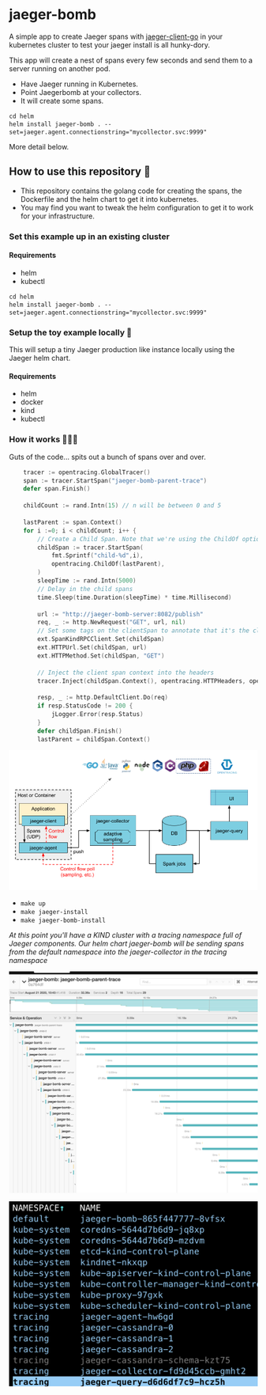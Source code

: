 # jaeger-bomb

A simple app to create Jaeger spans with [jaeger-client-go](https://github.com/jaegertracing/jaeger-client-go) in your kubernetes cluster to test your jaeger install is all hunky-dory.

This app will create a nest of spans every few seconds and send them to a server running on another pod.


- Have Jaeger running in Kubernetes.
- Point Jaegerbomb at your collectors.
- It will create some spans.

```
cd helm
helm install jaeger-bomb . --set=jaeger.agent.connectionstring="mycollector.svc:9999"
```

More detail below.

## How to use this repository 💅

- This repository contains the golang code for creating the spans, the Dockerfile and the helm chart to get it into kubernetes.
- You may find you want to tweak the helm configuration to get it to work for your infrastructure.

### Set this example up in an existing cluster

#### Requirements
- helm
- kubectl

```
cd helm
helm install jaeger-bomb . --set=jaeger.agent.connectionstring="mycollector.svc:9999"
```

### Setup the toy example locally 🚀

This will setup a tiny Jaeger production like instance locally using the Jaeger helm chart.

#### Requirements
- helm
- docker
- kind
- kubectl



### How it works 👩🏻‍💻

Guts of the code... spits out a bunch of spans over and over.

 
```go
	tracer := opentracing.GlobalTracer()
	span := tracer.StartSpan("jaeger-bomb-parent-trace")
	defer span.Finish()

	childCount := rand.Intn(15) // n will be between 0 and 5

	lastParent := span.Context()
	for i :=0; i < childCount; i++ {
		// Create a Child Span. Note that we're using the ChildOf option.
		childSpan := tracer.StartSpan(
			fmt.Sprintf("child-%d",i),
			opentracing.ChildOf(lastParent),
		)
		sleepTime := rand.Intn(5000)
		// Delay in the child spans
		time.Sleep(time.Duration(sleepTime) * time.Millisecond)

		url := "http://jaeger-bomb-server:8082/publish"
		req, _ := http.NewRequest("GET", url, nil)
		// Set some tags on the clientSpan to annotate that it's the client span. The additional HTTP tags are useful for debugging purposes.
		ext.SpanKindRPCClient.Set(childSpan)
		ext.HTTPUrl.Set(childSpan, url)
		ext.HTTPMethod.Set(childSpan, "GET")

		// Inject the client span context into the headers
		tracer.Inject(childSpan.Context(), opentracing.HTTPHeaders, opentracing.HTTPHeadersCarrier(req.Header))

		resp, _ := http.DefaultClient.Do(req)
		if resp.StatusCode != 200 {
			jLogger.Error(resp.Status)
		}
		defer childSpan.Finish()
		lastParent = childSpan.Context()
```

![](images/3.png)

- `make up`
- `make jaeger-install`
- `make jaeger-bomb-install`

_At this point you'll have a KIND cluster with a tracing namespace full of Jaeger components. Our helm chart jaeger-bomb will be sending spans from the
default namespace into the jaeger-collector in the tracing namespace_


![](images/1.png)

![](images/2.png)
